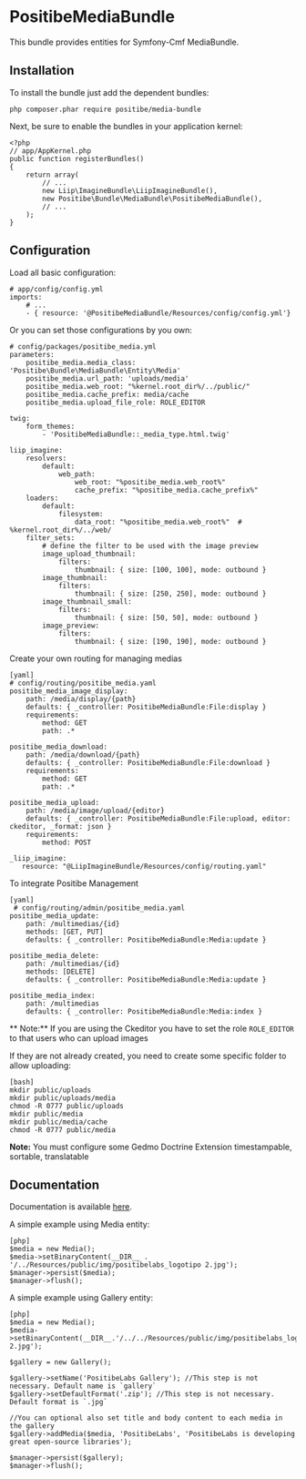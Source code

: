PositibeMediaBundle
===================

This bundle provides entities for Symfony-Cmf MediaBundle.

Installation
------------

To install the bundle just add the dependent bundles:

    php composer.phar require positibe/media-bundle

Next, be sure to enable the bundles in your application kernel:

    <?php
    // app/AppKernel.php
    public function registerBundles()
    {
        return array(
            // ...
            new Liip\ImagineBundle\LiipImagineBundle(),
            new Positibe\Bundle\MediaBundle\PositibeMediaBundle(),
            // ...
        );
    }

Configuration
-------------

Load all basic configuration:

    # app/config/config.yml
    imports:
        # ...
        - { resource: '@PositibeMediaBundle/Resources/config/config.yml'}

Or you can set those configurations by you own:

    # config/packages/positibe_media.yml
    parameters:
        positibe_media.media_class: 'Positibe\Bundle\MediaBundle\Entity\Media'
        positibe_media.url_path: 'uploads/media'
        positibe_media.web_root: "%kernel.root_dir%/../public/"
        positibe_media.cache_prefix: media/cache
        positibe_media.upload_file_role: ROLE_EDITOR

    twig:
        form_themes:
            - 'PositibeMediaBundle::_media_type.html.twig'
    
    liip_imagine:
        resolvers:
            default:
                web_path:
                    web_root: "%positibe_media.web_root%"
                    cache_prefix: "%positibe_media.cache_prefix%"
        loaders:
            default:
                filesystem:
                    data_root: "%positibe_media.web_root%"  # %kernel.root_dir%/../web/
        filter_sets:
            # define the filter to be used with the image preview
            image_upload_thumbnail:
                filters:
                    thumbnail: { size: [100, 100], mode: outbound }
            image_thumbnail:
                filters:
                    thumbnail: { size: [250, 250], mode: outbound }
            image_thumbnail_small:
                filters:
                    thumbnail: { size: [50, 50], mode: outbound }
            image_preview:
                filters:
                    thumbnail: { size: [190, 190], mode: outbound }

Create your own routing for managing medias

    [yaml]
    # config/routing/positibe_media.yaml
    positibe_media_image_display:
        path: /media/display/{path}
        defaults: { _controller: PositibeMediaBundle:File:display }
        requirements:
            method: GET
            path: .*
    
    positibe_media_download:
        path: /media/download/{path}
        defaults: { _controller: PositibeMediaBundle:File:download }
        requirements:
            method: GET
            path: .*
    
    positibe_media_upload:
        path: /media/image/upload/{editor}
        defaults: { _controller: PositibeMediaBundle:File:upload, editor: ckeditor, _format: json }
        requirements:
            method: POST
    
    _liip_imagine:
       resource: "@LiipImagineBundle/Resources/config/routing.yaml"

To integrate Positibe Management

    [yaml]
     # config/routing/admin/positibe_media.yaml
    positibe_media_update:
        path: /multimedias/{id}
        methods: [GET, PUT]
        defaults: { _controller: PositibeMediaBundle:Media:update }
    
    positibe_media_delete:
        path: /multimedias/{id}
        methods: [DELETE]
        defaults: { _controller: PositibeMediaBundle:Media:update }
    
    positibe_media_index:
        path: /multimedias
        defaults: { _controller: PositibeMediaBundle:Media:index }

** Note:** If you are using the Ckeditor you have to set the role ``ROLE_EDITOR`` to that users who can upload images

If they are not already created, you need to create some specific folder to allow uploading:

    [bash]
    mkdir public/uploads
    mkdir public/uploads/media
    chmod -R 0777 public/uploads
    mkdir public/media
    mkdir public/media/cache
    chmod -R 0777 public/media

**Note:** You must configure some Gedmo Doctrine Extension timestampable, sortable, translatable

Documentation
-------------

Documentation is available [here](Resources/doc/index.rst).

A simple example using Media entity:

    [php]
    $media = new Media();
    $media->setBinaryContent(__DIR__ . '/../Resources/public/img/positibelabs_logotipo 2.jpg');
    $manager->persist($media);
    $manager->flush();

A simple example using Gallery entity:

    [php]
    $media = new Media();
    $media->setBinaryContent(__DIR__.'/../../Resources/public/img/positibelabs_logotipo 2.jpg');

    $gallery = new Gallery();

    $gallery->setName('PositibeLabs Gallery'); //This step is not necessary. Default name is `gallery`
    $gallery->setDefaultFormat('.zip'); //This step is not necessary. Default format is `.jpg`

    //You can optional also set title and body content to each media in the gallery
    $gallery->addMedia($media, 'PositibeLabs', 'PositibeLabs is developing great open-source libraries');

    $manager->persist($gallery);
    $manager->flush();

